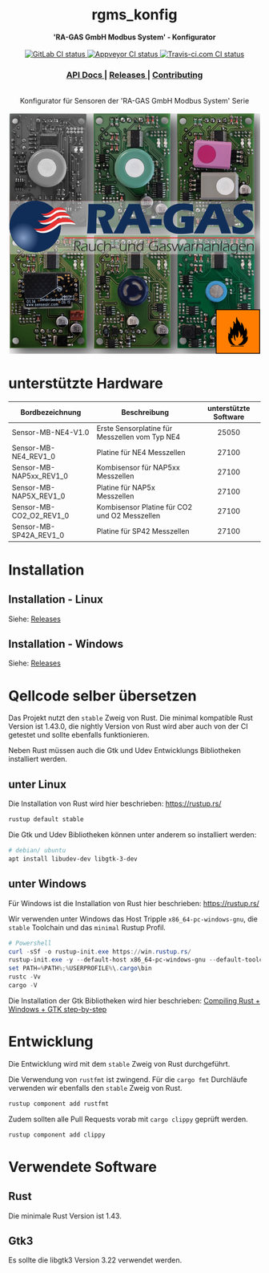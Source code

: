 <div align="center">
  <h1>rgms_konfig</h1>
</div>

<div align="center">
 <strong>
    'RA-GAS GmbH Modbus System' - Konfigurator
 </strong>
</div>

<br />

<div align="center">
   <!-- GitLab CI status -->
  <a href="https://gitlab.com/RA-GAS-GmbH/rgms_konfig/pipelines">
    <img src="https://gitlab.com/RA-GAS-GmbH/rgms_konfig/badges/master/pipeline.svg"
      alt="GitLab CI status" />
  </a>
  <!-- Appveyor CI status -->
  <a href="https://ci.appveyor.com/project/zzeroo/rgms-konfig/branch/master">
    <img src="https://ci.appveyor.com/api/projects/status/sqhnkrgqba67o4m4/branch/master?svg=true"
    alt="Appveyor CI status" />
  </a>
  <!-- Travis-ci.com CI status -->
  <a href="https://travis-ci.com/RA-GAS-GmbH/rgms_konfig">
    <img src="https://travis-ci.com/RA-GAS-GmbH/rgms_konfig.svg?branch=master"
    alt="Travis-ci.com CI status" />
  </a>
</div>

<div align="center">
  <h3>
    <a href="https://docs.rs/rgms_konfig">
      API Docs
    </a>
    <span> | </span>
    <a href="https://gitlab.com/RA-GAS-GmbH/rgms_konfig/-/releases">
      Releases
    </a>
    <span> | </span>
    <a href="https://gitlab.com/RA-GAS-GmbH/rgms_konfig/-/issues">
      Contributing
    </a>
  </h3>
</div>

<br/>

<div align="center">
  Konfigurator für Sensoren der 'RA-GAS GmbH Modbus System' Serie
</div>

<br/>

<div align="center" >
  <img src="resources/about.png" alt="About" />
</div>

# unterstützte Hardware

| Bordbezeichnung         | Beschreibung                                   |unterstützte Software|
| ----------------------- | ---------------------------------------------- | :---: |
| Sensor-MB-NE4-V1.0      | Erste Sensorplatine für Messzellen vom Typ NE4 | 25050 |
| Sensor-MB-NE4_REV1_0    | Platine für NE4 Messzellen                     | 27100 |
| Sensor-MB-NAP5xx_REV1_0 | Kombisensor für NAP5xx Messzellen              | 27100 |
| Sensor-MB-NAP5X_REV1_0  | Platine für NAP5x Messzellen                   | 27100 |
| Sensor-MB-CO2_O2_REV1_0 | Kombisensor Platine für CO2 und O2 Messzellen  | 27100 |
| Sensor-MB-SP42A_REV1_0  | Platine für SP42 Messzellen                    | 27100 |

# Installation

## Installation - Linux

Siehe: [Releases]

## Installation - Windows

Siehe: [Releases]


# Qellcode selber übersetzen

Das Projekt nutzt den `stable` Zweig von Rust.
Die minimal kompatible Rust Version ist 1.43.0, die nightly Version von Rust
wird aber auch von der CI getestet und sollte ebenfalls funktionieren.

Neben Rust müssen auch die Gtk und Udev Entwicklungs Bibliotheken installiert
werden.

## unter Linux

Die Installation von Rust wird hier beschrieben: https://rustup.rs/

```bash
rustup default stable
```

Die Gtk und Udev Bibliotheken können unter anderem so installiert werden:

```bash
# debian/ ubuntu
apt install libudev-dev libgtk-3-dev
```

## unter Windows

Für Windows ist die Installation von Rust hier beschrieben: https://rustup.rs/

Wir verwenden unter Windows das Host Tripple `x86_64-pc-windows-gnu`,
die `stable` Toolchain und das `minimal` Rustup Profil.

```powershell
# Powershell
curl -sSf -o rustup-init.exe https://win.rustup.rs/
rustup-init.exe -y --default-host x86_64-pc-windows-gnu --default-toolchain stable
set PATH=%PATH%;%USERPROFILE%\.cargo\bin
rustc -Vv
cargo -V
```

Die Installation der Gtk Bibliotheken wird hier beschrieben: [Compiling Rust + Windows + GTK step-by-step]

# Entwicklung

Die Entwicklung wird mit dem `stable` Zweig von Rust durchgeführt.

Die Verwendung von `rustfmt` ist zwingend. Für die `cargo fmt` Durchläufe
verwenden wir ebenfalls den `stable` Zweig von Rust.

```bash
rustup component add rustfmt
```

Zudem sollten alle Pull Requests vorab mit `cargo clippy` geprüft werden.

```bash
rustup component add clippy
```

# Verwendete Software
## Rust

Die minimale Rust Version ist 1.43.

## Gtk3

Es sollte die libgtk3 Version 3.22 verwendet werden.


[Gitlab CI]: https://gitlab.com/RA-GAS-GmbH/rgms_konfig/pipelines
[Appveyor CI]: https://ci.appveyor.com/project/zzeroo/rgms-konfig
[Compiling Rust + Windows + GTK step-by-step]: https://www.reddit.com/r/rust/comments/86kmhu/compiling_rust_windows_gtk_stepbystep/
[Releases]: https://gitlab.com/RA-GAS-GmbH/rgms_konfig/-/releases
